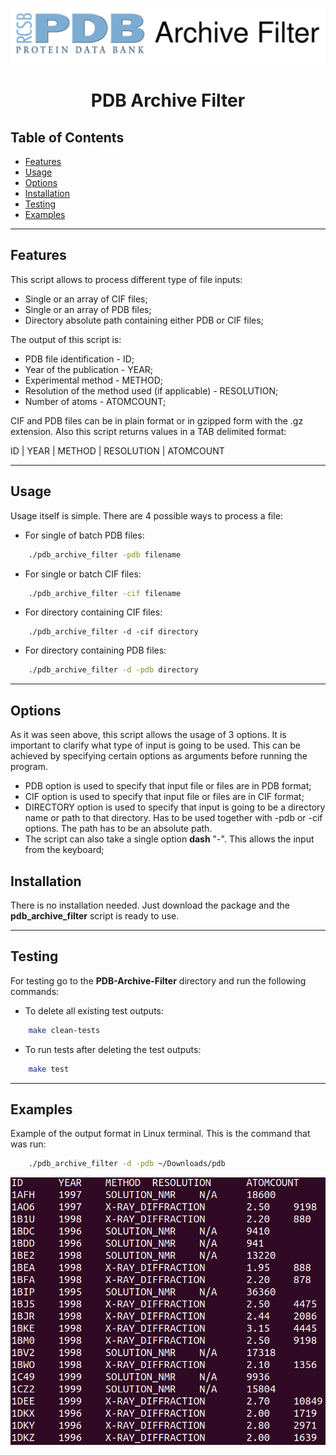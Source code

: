<p align="center">
  <img src="images/Logo.png" width="600" />
</p>

<h1 align="center">PDB Archive Filter</h1>

## Table of Contents
- [Features](#featrues)
- [Usage](#usage)
- [Options](#options)
- [Installation](#installation)
- [Testing](#testing)
- [Examples](#examples)

---

## Features
This script allows to process different type of file inputs:
- Single or an array of CIF files;
- Single or an array of PDB files;
- Directory absolute path containing either PDB or CIF files;

The output of this script is:
- PDB file identification - ID;
- Year of the publication - YEAR;
- Experimental method - METHOD;
- Resolution of the method used (if applicable) - RESOLUTION;
- Number of atoms - ATOMCOUNT;

CIF and PDB files can be in plain format or in gzipped form with the .gz extension. Also this script returns values in a TAB delimited format:

ID | YEAR | METHOD | RESOLUTION | ATOMCOUNT


---

## Usage
Usage itself is simple. There are 4 possible ways to process a file:
- For single of batch PDB files:
```bash
    ./pdb_archive_filter -pdb filename
```
- For single or batch CIF files:
```bash
    ./pdb_archive_filter -cif filename
```
- For directory containing CIF files:
```
    ./pdb_archive_filter -d -cif directory
```
- For directory containing PDB files:
```bash
    ./pdb_archive_filter -d -pdb directory
```

---

## Options
As it was seen above, this script allows the usage of 3 options. It is important to clarify what type of input is going to be used. This can be achieved by specifying
certain options as arguments before running the program.
- PDB option is used to specify that input file or files are in PDB format;
- CIF option is used to specify that input file or files are in CIF format;
- DIRECTORY option is used to specify that input is going to be a directory name or path to that directory. Has to be used together with -pdb or -cif options. The path has to be an absolute path.
- The script can also take a single option **dash** "-". This allows the input from the keyboard;

## Installation
There is no installation needed. Just download the package and the **pdb_archive_filter** script is ready to use.

---

## Testing
For testing go to the **PDB-Archive-Filter** directory and run the following commands:
- To delete all existing test outputs:
```bash
    make clean-tests
```
- To run tests after deleting the test outputs:
```bash
    make test
```

---

## Examples

Example of the output format in Linux terminal. This is the command that was run:
```bash
    ./pdb_archive_filter -d -pdb ~/Downloads/pdb
```

![TAB](images/TAB.png "TAB")